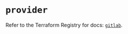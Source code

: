 # `provider`

Refer to the Terraform Registry for docs: [`gitlab`](https://registry.terraform.io/providers/gitlabhq/gitlab/17.6.0/docs).
